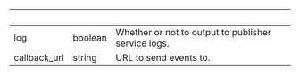<!-- Code generated for API Clients. DO NOT EDIT. -->

| &nbsp; | &nbsp; | &nbsp; |
|---|---|---|
| log | boolean | Whether or not to output to publisher service logs. |
| callback_url | string | URL to send events to. |